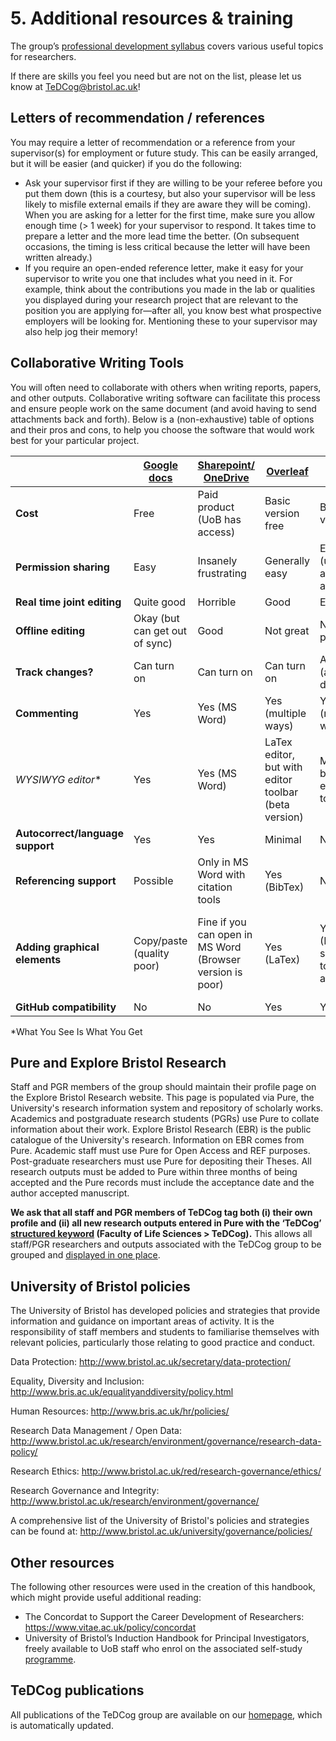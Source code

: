 # 5. Additional resources & training
The group’s [professional development syllabus](https://airtable.com/invite/l?inviteId=inv7rEmtOlhHyyWJq&inviteToken=9a8d1d51585496e07e55e6bc7c8e1628634ffeb97f167ff64df1b26fc8c018f7&utm_source=email) covers various useful topics for researchers.

If there are skills you feel you need but are not on the list, please let us know at [TeDCog@bristol.ac.uk](mailto:TeDCog@bristol.ac.uk)!

## Letters of recommendation / references
You may require a letter of recommendation or a reference from your supervisor(s) for employment or future study. This can be easily arranged, but it will be easier (and quicker) if you do the following:
* Ask your supervisor first if they are willing to be your referee before you put them down (this is a courtesy, but also your supervisor will be less likely to misfile external emails if they are aware they will be coming). When you are asking for a letter for the first time, make sure you allow enough time (> 1 week) for your supervisor to respond. It takes time to prepare a letter and the more lead time the better. (On subsequent occasions, the timing is less critical because the letter will have been written already.)
* If you require an open-ended reference letter, make it easy for your supervisor to write you one that includes what you need in it. For example, think about the contributions you made in the lab or qualities you displayed during your research project that are relevant to the position you are applying for—after all, you know best what prospective employers will be looking for. Mentioning these to your supervisor may also help jog their memory!

## Collaborative Writing Tools
You will often need to collaborate with others when writing reports, papers, and other outputs. Collaborative writing software can facilitate this process and ensure people work on the same document (and avoid having to send attachments back and forth). Below is a (non-exhaustive) table of options and their pros and cons, to help you choose the software that would work best for your particular project. 

|   | [Google docs](https://www.google.co.uk/docs/about/) | [Sharepoint/ OneDrive](https://www.microsoft.com/en-us/microsoft-365/sharepoint/collaboration) | [Overleaf](https://www.overleaf.com) | [HackMD](https://hackmd.io) | [Notion](https://www.notion.so) |
| --- | --------------------------------------------------| -----------------| ------------| ------------| -------------|
| **Cost** | Free | Paid product (UoB has access) | Basic version free | Basic version free | Basic version free |
| **Permission sharing** | Easy | Insanely frustrating | Generally easy | Easy (unless adding admins) | Generally easy (with some fiddly things) |
| **Real time joint editing** | Quite good | Horrible | Good | Excellent | Good |
| **Offline editing** | Okay (but can get out of sync) | Good | Not great | Not possible | Not great |
| **Track changes?** | Can turn on | Can turn on | Can turn on | Automatic (and not distracting) | No |
| **Commenting** | Yes | Yes (MS Word) | Yes (multiple ways) | Yes (multiple ways) | Yes |
| **WYSIWYG* editor** | Yes | Yes (MS Word) | LaTex editor, but with editor toolbar (beta version) | Markdown, but with editor toolbar | Yes (and also supports Markdown) - but a bit clunky | 
| **Autocorrect/language support** | Yes | Yes | Minimal | No | No |
| **Referencing support** | Possible | Only in MS Word with citation tools | Yes (BibTex) | No | No |
| **Adding graphical elements** | Copy/paste (quality poor) | Fine if you can open in MS Word (Browser version is poor) | Yes (LaTex) | Yes (Markdown, some editor toolbar help available) | Yes, multiple file uploads and attachments possible, website quality |
| **GitHub compatibility** | No | No | Yes | Yes | Yes |

*What You See Is What You Get

## Pure and Explore Bristol Research
Staff and PGR members of the group should maintain their profile page on the Explore Bristol Research website. This page is populated via Pure, the University's research information system and repository of scholarly works. Academics and postgraduate research students (PGRs) use Pure to collate information about their work. Explore Bristol Research (EBR) is the public catalogue of the University's research. Information on EBR comes from Pure. Academic staff must use Pure for Open Access and REF purposes. Post-graduate researchers must use Pure for depositing their Theses. All research outputs must be added to Pure within three months of being accepted and the Pure records must include the acceptance date and the author accepted manuscript. 

**We ask that all staff and PGR members of TeDCog tag both (i) their own profile and (ii) all new research outputs entered in Pure with the ‘TeDCog’ [structured keyword](http://www.bristol.ac.uk/red/research-policy/pure/user-guides/pure-faqs/#tagging) (Faculty of Life Sciences > TeDCog).** This allows all staff/PGR researchers and outputs associated with the TeDCog group to be grouped and [displayed in one place](https://research-information.bris.ac.uk/en/searchAll/index/?search=TeDCog&pageSize=25&showAdvanced=false&allConcepts=true&inferConcepts=true&searchBy=PartOfNameOrTitle).

## University of Bristol policies
The University of Bristol has developed policies and strategies that provide information and guidance on important areas of activity. It is the responsibility of staff members and students to familiarise themselves with relevant policies, particularly those relating to good practice and conduct.

Data Protection:
http://www.bristol.ac.uk/secretary/data-protection/ 

Equality, Diversity and Inclusion:
http://www.bris.ac.uk/equalityanddiversity/policy.html 

Human Resources:
http://www.bris.ac.uk/hr/policies/ 

Research Data Management / Open Data:
http://www.bristol.ac.uk/research/environment/governance/research-data-policy/ 

Research Ethics:
http://www.bristol.ac.uk/red/research-governance/ethics/  

Research Governance and Integrity:
http://www.bristol.ac.uk/research/environment/governance/ 

A comprehensive list of the University of Bristol's policies and strategies can be found at:
http://www.bristol.ac.uk/university/governance/policies/ 

## Other resources
The following other resources were used in the creation of this handbook, which might provide useful additional reading:
* The Concordat to Support the Career Development of Researchers: https://www.vitae.ac.uk/policy/concordat
* University of Bristol’s Induction Handbook for Principal Investigators, freely available to UoB staff who enrol on the associated self-study [programme](https://develop.bristol.ac.uk/bristoluniversityilp/pages/description.jsf?menuId=1108#/users/@self/catalogues/176365/courses/650649/description).

## TeDCog publications
All publications of the TeDCog group are available on our [homepage](http://www.bristol.ac.uk/psychology/research/cognitive-science/tedcog/), which is automatically updated. 
